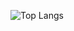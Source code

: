 ![Top Langs](https://github-readme-stats.vercel.app/api/top-langs/?username=jake-t-dev&langs_count=5&hide=nsis,html,css,Dockerfile) 
